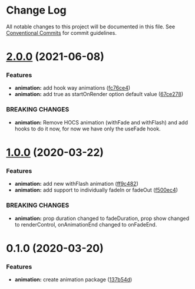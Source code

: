 # Change Log

All notable changes to this project will be documented in this file.
See [Conventional Commits](https://conventionalcommits.org) for commit guidelines.

# [2.0.0](https://github.com/frigobar/frigobar/compare/@frigobar/animation@1.0.0...@frigobar/animation@2.0.0) (2021-06-08)


### Features

* **animation:** add hook way animations ([fc76ce4](https://github.com/frigobar/frigobar/commit/fc76ce4e7554458d14522f14874b2ad5370bfafa))
* **animation:** add true as startOnRender option default value ([67ce278](https://github.com/frigobar/frigobar/commit/67ce2780ba50cb1a39c2aff2c19e6f75882fa034))


### BREAKING CHANGES

* **animation:** Remove HOCS animation (withFade and withFlash) and add hooks to do it now, for now
we have only the useFade hook.





# [1.0.0](https://github.com/frigobar/frigobar/compare/@frigobar/animation@0.1.0...@frigobar/animation@1.0.0) (2020-03-22)


### Features

* **animation:** add new withFlash animation ([ff9c482](https://github.com/frigobar/frigobar/commit/ff9c482fb9799df0ab17e4f8091666fc63b3e755))
* **animation:** add support to individually fadeIn or fadeOut ([f500ec4](https://github.com/frigobar/frigobar/commit/f500ec493b480c3ec609f5ffc522352ba51d22b6))


### BREAKING CHANGES

* **animation:** prop duration changed to fadeDuration, prop show changed to renderControl,
onAnimationEnd changed to onFadeEnd.





# 0.1.0 (2020-03-20)


### Features

* **animation:** create animation package ([137b54d](https://github.com/frigobar/frigobar/commit/137b54d821cbf54ac2f688a24efdbfcd61b8875a))
